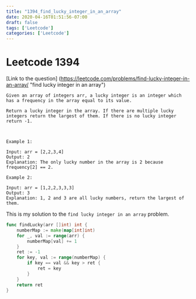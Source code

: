```yaml
---
title: "1394_find_lucky_integer_in_an_array"
date: 2020-04-16T01:51:56-07:00
draft: false
tags: ['Leetcode']
categories: ['Leetcode']
---
```

# Leetcode 1394
[Link to the question] (https://leetcode.com/problems/find-lucky-integer-in-an-array/ "find lucky integer in an array")
```
Given an array of integers arr, a lucky integer is an integer which has a frequency in the array equal to its value.

Return a lucky integer in the array. If there are multiple lucky integers return the largest of them. If there is no lucky integer return -1.

 

Example 1:

Input: arr = [2,2,3,4]
Output: 2
Explanation: The only lucky number in the array is 2 because frequency[2] == 2.

Example 2:

Input: arr = [1,2,2,3,3,3]
Output: 3
Explanation: 1, 2 and 3 are all lucky numbers, return the largest of them.
```
This is my solution to the `find lucky integer in an array` problem.

```go
func findLucky(arr []int) int {
    numberMap := make(map[int]int)
    for _, val := range(arr) {
        numberMap[val] += 1
    }
    ret := -1
    for key, val := range(numberMap) {
        if key == val && key > ret {
            ret = key
        }
    }
    return ret
}
```
